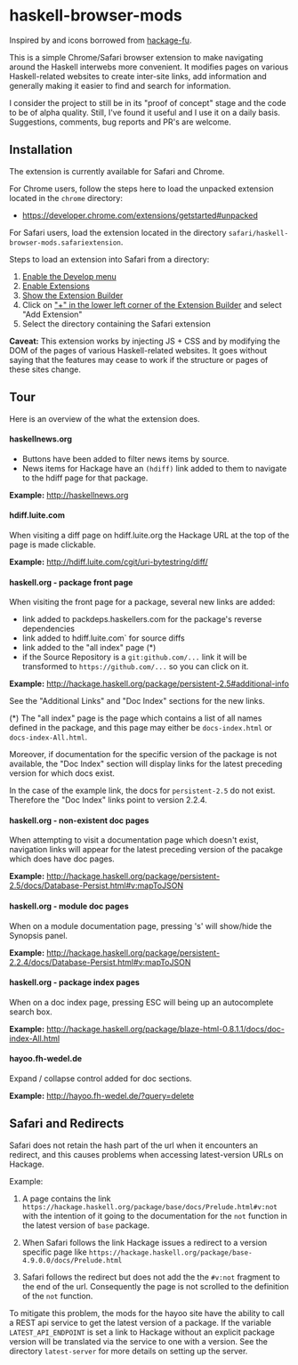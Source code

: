 
# haskell-browser-mods

Inspired by and icons borrowed from [hackage-fu](https://github.com/statusfailed/hackage-fu).

This is a simple Chrome/Safari browser extension to make navigating around the
Haskell interwebs more convenient. It modifies pages on various Haskell-related
websites to create inter-site links, add information and generally making it
easier to find and search for information.

I consider the project to still be in its "proof of concept" stage and the code to be of
alpha quality. Still, I've found it useful and I use it on a daily basis.  Suggestions,
comments, bug reports and PR's are welcome.

## Installation

The extension is currently available for Safari and Chrome.

For Chrome users, follow the steps here to load the unpacked extension located in the `chrome` directory:

- https://developer.chrome.com/extensions/getstarted#unpacked

For Safari users, load the extension located in the directory `safari/haskell-browser-mods.safariextension`.

Steps to load an extension into Safari from a directory:

1. [Enable the Develop menu](http://myownapp.com/manuals/tutorial_create_safariextension/#Enable%20Develop%20menu)
2. [Enable Extensions](http://myownapp.com/manuals/tutorial_create_safariextension/#Enable%20Extensions)
3. [Show the Extension Builder](http://myownapp.com/manuals/tutorial_create_safariextension/#Create%20an%20Extension)
4. Click on ["+" in the lower left corner of the Extension Builder](http://blog.jetboystudio.com/articles/safari-extension/safari2.png) and select "Add Extension"
5. Select the directory containing the Safari extension

__Caveat:__ This extension works by injecting JS + CSS and by modifying
the DOM of the pages of various Haskell-related websites.
It goes without saying that the features may cease to work
if the structure or pages of these sites change.

## Tour

Here is an overview of the what the extension does.

#### haskellnews.org

- Buttons have been added to filter news items by source.
- News items for Hackage have an `(hdiff)` link added to them to navigate to the hdiff page for that package.

__Example:__ http://haskellnews.org

#### hdiff.luite.com

When visiting a diff page on hdiff.luite.org the Hackage URL at the top of the page is made clickable.

__Example:__ http://hdiff.luite.com/cgit/uri-bytestring/diff/

#### haskell.org - package front page

When visiting the front page for a package, several new links are added:

- link added to packdeps.haskellers.com for the package's reverse dependencies
- link added to hdiff.luite.com` for source diffs
- link added to the "all index" page (*)
- if the Source Repository is a `git:github.com/...` link it will be transformed
to `https://github.com/...` so you can click on it.

__Example:__ http://hackage.haskell.org/package/persistent-2.5#additional-info

See the "Additional Links" and "Doc Index" sections for the new links.

(*) The "all index" page is the page which contains a list of all names defined in the package,
and this page may either be `docs-index.html` or `docs-index-All.html`.

Moreover, if documentation for the specific version of the package is not
available, the "Doc Index" section will display links for the
latest preceding version for which docs exist.

In the case of the example link, the docs for `persistent-2.5` do not exist. Therefore
the "Doc Index" links point to version 2.2.4.

#### haskell.org - non-existent doc pages

When attempting to visit a documentation page which doesn't exist,
navigation links will appear for the latest preceding version of
the pacakge which does have doc pages.

__Example:__ http://hackage.haskell.org/package/persistent-2.5/docs/Database-Persist.html#v:mapToJSON

#### haskell.org - module doc pages

When on a module documentation page, pressing 's' will show/hide the Synopsis panel.

__Example:__ http://hackage.haskell.org/package/persistent-2.2.4/docs/Database-Persist.html#v:mapToJSON

#### haskell.org - package index pages

When on a doc index page, pressing ESC will being up an autocomplete search box.

__Example:__ http://hackage.haskell.org/package/blaze-html-0.8.1.1/docs/doc-index-All.html

#### hayoo.fh-wedel.de

Expand / collapse control added for doc sections.

__Example:__ http://hayoo.fh-wedel.de/?query=delete

## Safari and Redirects

Safari does not retain the hash part of the url when it encounters an redirect,
and this causes problems when accessing latest-version URLs on Hackage.

Example:

1. A page contains the link `https://hackage.haskell.org/package/base/docs/Prelude.html#v:not`
with the intention of it going to the documentation for the `not` function in the latest version of `base` package.

2. When Safari follows the link Hackage issues a redirect to a version specific page like `https://hackage.haskell.org/package/base-4.9.0.0/docs/Prelude.html`

3. Safari follows the redirect but does not add the the `#v:not` fragment to the end of the url.
Consequently the page is not scrolled to the definition of the `not` function.

To mitigate this problem, the mods for the hayoo site have the ability to call a REST api service
to get the latest version of a package. If the variable `LATEST_API_ENDPOINT` is set
a link to Hackage without an explicit package version will be translated via the service to one
with a version.  See the directory `latest-server` for more details on setting up the server.

